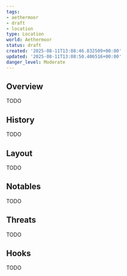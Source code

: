 ```yaml
---
tags:
- aethermoor
- draft
- location
type: Location
world: Aethermoor
status: draft
created: '2025-08-11T13:08:46.832509+00:00'
updated: '2025-08-11T13:08:50.406516+00:00'
danger_level: Moderate
---
```



## Overview

TODO
## History

TODO
## Layout

TODO
## Notables

TODO
## Threats

TODO
## Hooks

TODO

